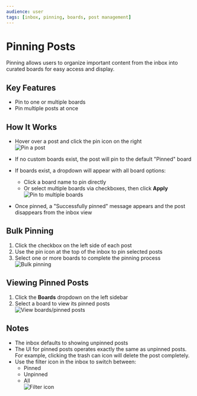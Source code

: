 ```yaml
---
audience: user
tags: [inbox, pinning, boards, post management]
---
```


# Pinning Posts

Pinning allows users to organize important content from the inbox into curated boards for easy access and display.

## Key Features

- Pin to one or multiple boards
- Pin multiple posts at once

## How It Works

- Hover over a post and click the pin icon on the right  
  ![Pin a post](https://github.com/user-attachments/assets/9d088b06-a6bb-4237-9ac6-68e6678c3904)

- If no custom boards exist, the post will pin to the default "Pinned" board
- If boards exist, a dropdown will appear with all board options:
  - Click a board name to pin directly
  - Or select multiple boards via checkboxes, then click **Apply**  
    ![Pin to multiple boards](https://github.com/user-attachments/assets/314f3112-e1f3-452e-a062-c98d25ce52f9)

- Once pinned, a "Successfully pinned" message appears and the post disappears from the inbox view

## Bulk Pinning

1. Click the checkbox on the left side of each post
2. Use the pin icon at the top of the inbox to pin selected posts
3. Select one or more boards to complete the pinning process  
  ![Bulk pinning](https://github.com/user-attachments/assets/8000a701-85e1-4fa5-9e21-63975958b686)

## Viewing Pinned Posts

1. Click the **Boards** dropdown on the left sidebar
2. Select a board to view its pinned posts  
  ![View boards/pinned posts](https://github.com/user-attachments/assets/aa9ddc6f-7ee8-46d2-9ca4-22a3f9fe5667)

## Notes

- The inbox defaults to showing unpinned posts
- The UI for pinned posts operates exactly the same as unpinned posts. For example, clicking the trash can icon will delete the post completely.
- Use the filter icon in the inbox to switch between:
  - Pinned
  - Unpinned
  - All  
    ![Filter icon](https://github.com/user-attachments/assets/804f8ee6-7137-4db9-aa80-e057579bc74c)

